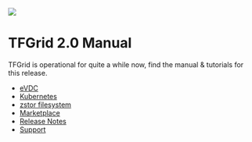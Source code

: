 ![](img/evdc.png)

# TFGrid 2.0 Manual

TFGrid is operational for quite a while now, find the manual & tutorials for this release.

- [eVDC](evdc_overview)
- [Kubernetes](kubernetes)
- [zstor filesystem](threefold_filesystem)
- [Marketplace](evdc_marketplace_overview)
- [Release Notes](releasenotes)
- [Support](support)